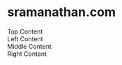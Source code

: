 # sramanathan.com
<!DOCTYPE html>
<html class="no-js">
    <head>
        <meta charset="utf-8">
        <title>SR SW (with inertia)</title>
        <meta name="viewport" content="width=device-width, initial-scale=1">
        <link rel="stylesheet" href="css/main.css">
    </head>
    <body>
    <div class="Top">Top Content</div>
    <div class="Container">
        <div class="Left">Left Content</div>
        <div class="Middle">Middle Content</div>
        <div class="Right">Right Content</div>
    </div>
    </body>
</html>
